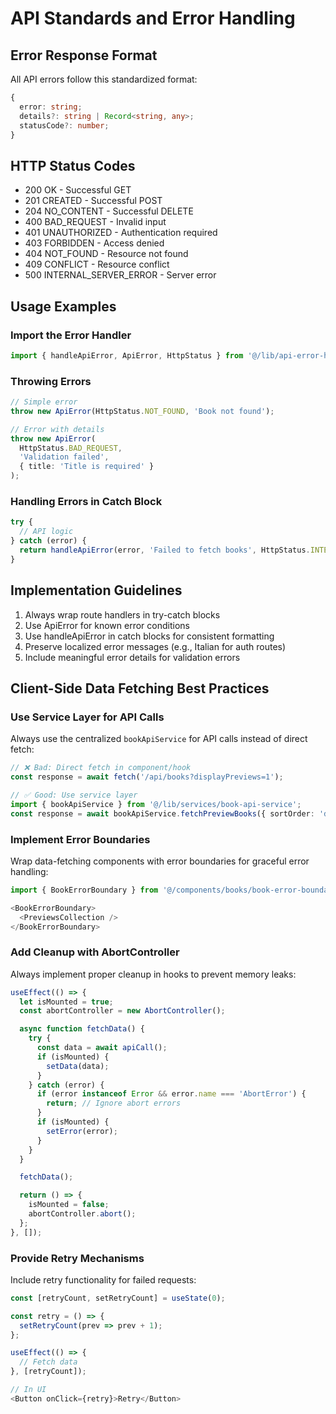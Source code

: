 # API Standards and Error Handling

## Error Response Format

All API errors follow this standardized format:

```typescript
{
  error: string;
  details?: string | Record<string, any>;
  statusCode?: number;
}
```

## HTTP Status Codes

- 200 OK - Successful GET
- 201 CREATED - Successful POST
- 204 NO_CONTENT - Successful DELETE
- 400 BAD_REQUEST - Invalid input
- 401 UNAUTHORIZED - Authentication required
- 403 FORBIDDEN - Access denied
- 404 NOT_FOUND - Resource not found
- 409 CONFLICT - Resource conflict
- 500 INTERNAL_SERVER_ERROR - Server error

## Usage Examples

### Import the Error Handler

```typescript
import { handleApiError, ApiError, HttpStatus } from '@/lib/api-error-handler';
```

### Throwing Errors

```typescript
// Simple error
throw new ApiError(HttpStatus.NOT_FOUND, 'Book not found');

// Error with details
throw new ApiError(
  HttpStatus.BAD_REQUEST,
  'Validation failed',
  { title: 'Title is required' }
);
```

### Handling Errors in Catch Block

```typescript
try {
  // API logic
} catch (error) {
  return handleApiError(error, 'Failed to fetch books', HttpStatus.INTERNAL_SERVER_ERROR);
}
```

## Implementation Guidelines

1. Always wrap route handlers in try-catch blocks
2. Use ApiError for known error conditions
3. Use handleApiError in catch blocks for consistent formatting
4. Preserve localized error messages (e.g., Italian for auth routes)
5. Include meaningful error details for validation errors

## Client-Side Data Fetching Best Practices

### Use Service Layer for API Calls

Always use the centralized `bookApiService` for API calls instead of direct fetch:

```typescript
// ❌ Bad: Direct fetch in component/hook
const response = await fetch('/api/books?displayPreviews=1');

// ✅ Good: Use service layer
import { bookApiService } from '@/lib/services/book-api-service';
const response = await bookApiService.fetchPreviewBooks({ sortOrder: 'desc' });
```

### Implement Error Boundaries

Wrap data-fetching components with error boundaries for graceful error handling:

```typescript
import { BookErrorBoundary } from '@/components/books/book-error-boundary';

<BookErrorBoundary>
  <PreviewsCollection />
</BookErrorBoundary>
```

### Add Cleanup with AbortController

Always implement proper cleanup in hooks to prevent memory leaks:

```typescript
useEffect(() => {
  let isMounted = true;
  const abortController = new AbortController();

  async function fetchData() {
    try {
      const data = await apiCall();
      if (isMounted) {
        setData(data);
      }
    } catch (error) {
      if (error instanceof Error && error.name === 'AbortError') {
        return; // Ignore abort errors
      }
      if (isMounted) {
        setError(error);
      }
    }
  }

  fetchData();

  return () => {
    isMounted = false;
    abortController.abort();
  };
}, []);
```

### Provide Retry Mechanisms

Include retry functionality for failed requests:

```typescript
const [retryCount, setRetryCount] = useState(0);

const retry = () => {
  setRetryCount(prev => prev + 1);
};

useEffect(() => {
  // Fetch data
}, [retryCount]);

// In UI
<Button onClick={retry}>Retry</Button>
```
